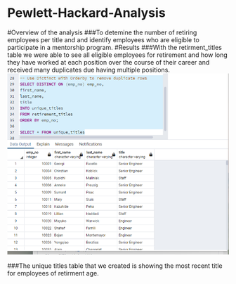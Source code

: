 # Pewlett-Hackard-Analysis
#Overview of the analysis
###To detemine the number of retiring  employees per title and and identify employees who are eligible to participate in a           mentorship program.
#Results
###With the retirment_titles table we were  able to see all  eligible employees for retirement and how long they have worked at each position over the course of their career and received  many duplicates due having multiple positions.
![Deliverable_1_Distinct.png](Data/Deliverable_1_Distinct.png)

###The unique titles table that we created is showing the most recent title for employees of retirment age.
